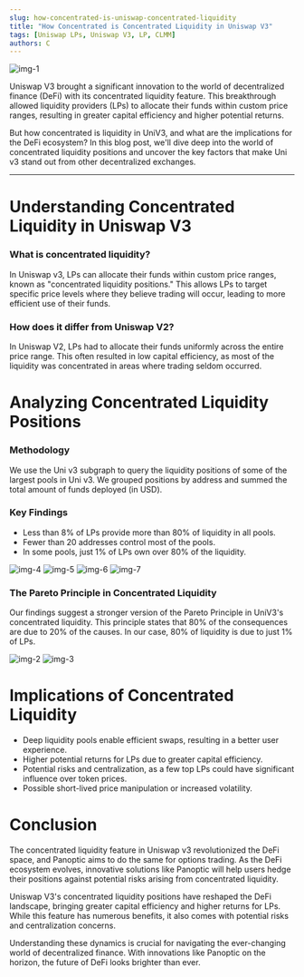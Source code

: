 ```yaml
---
slug: how-concentrated-is-uniswap-concentrated-liquidity
title: "How Concentrated is Concentrated Liquidity in Uniswap V3"
tags: [Uniswap LPs, Uniswap V3, LP, CLMM]
authors: C
---
```


![img-1](./im1.png)

Uniswap V3 brought a significant innovation to the world of decentralized finance (DeFi) with its concentrated liquidity feature. This breakthrough allowed liquidity providers (LPs) to allocate their funds within custom price ranges, resulting in greater capital efficiency and higher potential returns.

But how concentrated is liquidity in UniV3, and what are the implications for the DeFi ecosystem? In this blog post, we'll dive deep into the world of concentrated liquidity positions and uncover the key factors that make Uni v3 stand out from other decentralized exchanges.
<!--truncate-->

---

# Understanding Concentrated Liquidity in Uniswap V3

### What is concentrated liquidity?

In Uniswap v3, LPs can allocate their funds within custom price ranges, known as "concentrated liquidity positions." This allows LPs to target specific price levels where they believe trading will occur, leading to more efficient use of their funds.

### How does it differ from Uniswap V2?

In Uniswap V2, LPs had to allocate their funds uniformly across the entire price range. This often resulted in low capital efficiency, as most of the liquidity was concentrated in areas where trading seldom occurred.

# Analyzing Concentrated Liquidity Positions

### Methodology

We use the Uni v3 subgraph to query the liquidity positions of some of the largest pools in Uni v3. We grouped positions by address and summed the total amount of funds deployed (in USD).

### Key Findings
- Less than 8% of LPs provide more than 80% of liquidity in all pools.
- Fewer than 20 addresses control most of the pools.
- In some pools, just 1% of LPs own over 80% of the liquidity.

![img-4](./im4.png)
![img-5](./im5.png)
![img-6](./im6.png)
![img-7](./im7.png)

### The Pareto Principle in Concentrated Liquidity

Our findings suggest a stronger version of the Pareto Principle in UniV3's concentrated liquidity. This principle states that 80% of the consequences are due to 20% of the causes. In our case, 80% of liquidity is due to just 1% of LPs.

![img-2](./im2.png)
![img-3](./im3.png)

# Implications of Concentrated Liquidity
- Deep liquidity pools enable efficient swaps, resulting in a better user experience.
- Higher potential returns for LPs due to greater capital efficiency.
- Potential risks and centralization, as a few top LPs could have significant influence over token prices.
- Possible short-lived price manipulation or increased volatility.

# Conclusion
The concentrated liquidity feature in Uniswap v3 revolutionized the DeFi space, and Panoptic aims to do the same for options trading. As the DeFi ecosystem evolves, innovative solutions like Panoptic will help users hedge their positions against potential risks arising from concentrated liquidity.

Uniswap V3's concentrated liquidity positions have reshaped the DeFi landscape, bringing greater capital efficiency and higher returns for LPs. While this feature has numerous benefits, it also comes with potential risks and centralization concerns.

Understanding these dynamics is crucial for navigating the ever-changing world of decentralized finance. With innovations like Panoptic on the horizon, the future of DeFi looks brighter than ever.